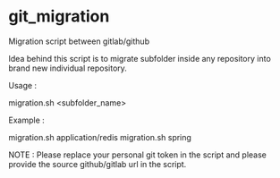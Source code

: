 # git_migration
Migration script between gitlab/github 

Idea behind this script is to migrate subfolder inside any repository into brand new individual repository.

Usage :

migration.sh <subfolder_name>

Example :

migration.sh application/redis
migration.sh spring

NOTE : Please replace your personal git token in the script and please provide the source github/gitlab url in the script.
